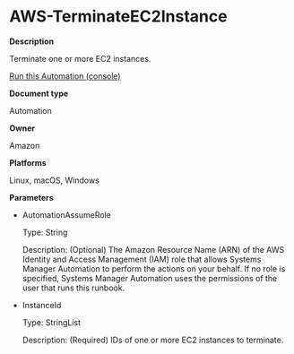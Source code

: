 # AWS\-TerminateEC2Instance<a name="automation-aws-terminateec2instance"></a>

**Description**

Terminate one or more EC2 instances\.

[Run this Automation \(console\)](https://console.aws.amazon.com/systems-manager/automation/execute/AWS-TerminateEC2Instance)

**Document type**

Automation

**Owner**

Amazon

**Platforms**

Linux, macOS, Windows

**Parameters**
+ AutomationAssumeRole

  Type: String

  Description: \(Optional\) The Amazon Resource Name \(ARN\) of the AWS Identity and Access Management \(IAM\) role that allows Systems Manager Automation to perform the actions on your behalf\. If no role is specified, Systems Manager Automation uses the permissions of the user that runs this runbook\.
+ InstanceId

  Type: StringList

  Description: \(Required\) IDs of one or more EC2 instances to terminate\.